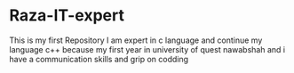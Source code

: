 # Raza-IT-expert
This is my first Repository
I am expert in c language and continue my language c++
because my first year in university of quest nawabshah 
and i have a communication skills and grip on codding

